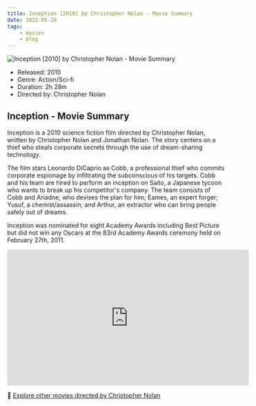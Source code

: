 ```yaml
---
title: Inception [2010] by Christopher Nolan - Movie Summary
date: 2022-05-20
tags:
    - movies
    - blog
---
```


![Inception [2010] by Christopher Nolan - Movie Summary](/images/movie-inception.jpg)

- Released: 2010
- Genre: Action/Sci-fi
- Duration: 2h 28m
- Directed by: Christopher Nolan

## Inception - Movie Summary

Inception is a 2010 science fiction film directed by Christopher Nolan, written by Christopher Nolan and Jonathan Nolan. The story centers on a thief who steals corporate secrets through the use of dream-sharing technology.

The film stars Leonardo DiCaprio as Cobb, a professional thief who commits corporate espionage by infiltrating the subconscious of his targets. Cobb and his team are hired to perform an inception on Saito, a Japanese tycoon who wants to break up his competitor's company. The team consists of Cobb and Ariadne, who devises the plan for him; Eames, an expert forger; Yusuf, a chemist/assassin; and Arthur, an extractor who can bring people safely out of dreams.

Inception was nominated for eight Academy Awards including Best Picture but did not win any Oscars at the 83rd Academy Awards ceremony held on February 27th, 2011.

<iframe width="560" height="315" src="https://www.youtube-nocookie.com/embed/5EiV_HXIIGs" title="YouTube video player" frameborder="0" allow="accelerometer; autoplay; clipboard-write; encrypted-media; gyroscope; picture-in-picture" allowfullscreen></iframe>

🍿 [Explore other movies directed by Christopher Nolan](/)